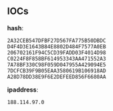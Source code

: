 
## IOCs

__hash__:

```text
2A32CEB547DFBF27D567FA775B50DBDC
D4F4D3E1643B84E8802D484F7577A0EB
206702161F94C5CD39FADD03F4014D98
C0224F8F858BF614953343AA471552A3
7A78BF330C98F059D047955A429094E5
7DCFCB39F9B05EAA3580619B106918AD
A28D78DD38E9F6E2DEFEED856F6680AA
```
__ipaddress__:

```text
188.114.97.0
```